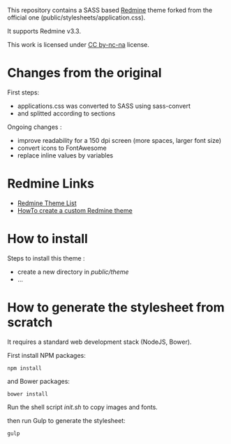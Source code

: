 This repository contains a SASS based [Redmine](http://www.redmine.org) theme forked from the official one (public/stylesheets/application.css).

It supports Redmine v3.3.

This work is licensed under [CC by-nc-na](https://creativecommons.org/licenses/by-nc-sa/4.0/) license.

# Changes from the original

First steps:

* applications.css was converted to SASS using sass-convert
* and splitted according to sections

Ongoing changes :

* improve readability for a 150 dpi screen (more spaces, larger font size)
* convert icons to FontAwesome
* replace inline values by variables

# Redmine Links

* [Redmine Theme List](http://www.redmine.org/projects/redmine/wiki/Theme_List)
* [HowTo create a custom Redmine theme](http://www.redmine.org/projects/redmine/wiki/howto_create_a_custom_redmine_theme)

# How to install

Steps to install this theme :

* create a new directory in *public/theme*
* ...

# How to generate the stylesheet from scratch

It requires a standard web development stack (NodeJS, Bower).

First install NPM packages:

    npm install

and Bower packages:

    bower install

Run the shell script *init.sh* to copy images and fonts.

then run Gulp to generate the stylesheet:

    gulp
